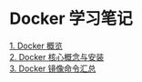 # Docker 学习笔记


[1. Docker 概览](01.md)<br>
[2. Docker 核心概念与安装](02.md)<br>
[3. Docker 镜像命令汇总](03.md)<br>